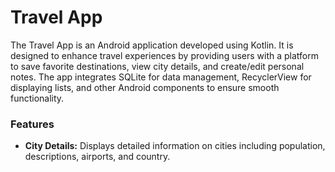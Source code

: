 <h1>Travel App</h1>
<p>The Travel App is an Android application developed using Kotlin. It is designed to enhance travel experiences by providing users with a platform to save favorite destinations, view city details, and create/edit personal notes. The app integrates SQLite for data management, RecyclerView for displaying lists, and other Android components to ensure smooth functionality.</p>
<h3>Features</h3>
<ul>
  <li>
    <b>City Details:</b> Displays detailed information on cities including population, descriptions, airports, and country.
  </li>
</ul>
